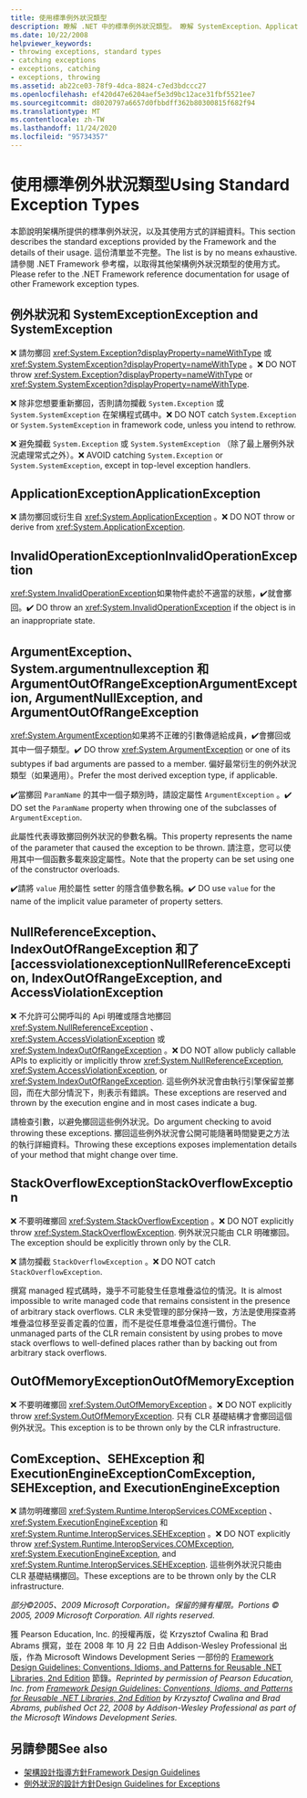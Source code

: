 ```yaml
---
title: 使用標準例外狀況類型
description: 瞭解 .NET 中的標準例外狀況類型。 瞭解 SystemException、ApplicationException、ArgumentException、ComException 等等。
ms.date: 10/22/2008
helpviewer_keywords:
- throwing exceptions, standard types
- catching exceptions
- exceptions, catching
- exceptions, throwing
ms.assetid: ab22ce03-78f9-4dca-8824-c7ed3bdccc27
ms.openlocfilehash: ef420d47e6204aef5e3d9bc12ace31fbf5521ee7
ms.sourcegitcommit: d8020797a6657d0fbbdff362b80300815f682f94
ms.translationtype: MT
ms.contentlocale: zh-TW
ms.lasthandoff: 11/24/2020
ms.locfileid: "95734357"
---
```

# <a name="using-standard-exception-types"></a><span data-ttu-id="ce645-104">使用標準例外狀況類型</span><span class="sxs-lookup"><span data-stu-id="ce645-104">Using Standard Exception Types</span></span>

<span data-ttu-id="ce645-105">本節說明架構所提供的標準例外狀況，以及其使用方式的詳細資料。</span><span class="sxs-lookup"><span data-stu-id="ce645-105">This section describes the standard exceptions provided by the Framework and the details of their usage.</span></span> <span data-ttu-id="ce645-106">這份清單並不完整。</span><span class="sxs-lookup"><span data-stu-id="ce645-106">The list is by no means exhaustive.</span></span> <span data-ttu-id="ce645-107">請參閱 .NET Framework 參考檔，以取得其他架構例外狀況類型的使用方式。</span><span class="sxs-lookup"><span data-stu-id="ce645-107">Please refer to the .NET Framework reference documentation for usage of other Framework exception types.</span></span>

## <a name="exception-and-systemexception"></a><span data-ttu-id="ce645-108">例外狀況和 SystemException</span><span class="sxs-lookup"><span data-stu-id="ce645-108">Exception and SystemException</span></span>

 <span data-ttu-id="ce645-109">❌ 請勿擲回 <xref:System.Exception?displayProperty=nameWithType> 或 <xref:System.SystemException?displayProperty=nameWithType> 。</span><span class="sxs-lookup"><span data-stu-id="ce645-109">❌ DO NOT throw <xref:System.Exception?displayProperty=nameWithType> or <xref:System.SystemException?displayProperty=nameWithType>.</span></span>

 <span data-ttu-id="ce645-110">❌ 除非您想要重新擲回，否則請勿攔截 `System.Exception` 或 `System.SystemException` 在架構程式碼中。</span><span class="sxs-lookup"><span data-stu-id="ce645-110">❌ DO NOT catch `System.Exception` or `System.SystemException` in framework code, unless you intend to rethrow.</span></span>

 <span data-ttu-id="ce645-111">❌ 避免攔截 `System.Exception` 或 `System.SystemException` （除了最上層例外狀況處理常式之外）。</span><span class="sxs-lookup"><span data-stu-id="ce645-111">❌ AVOID catching `System.Exception` or `System.SystemException`, except in top-level exception handlers.</span></span>

## <a name="applicationexception"></a><span data-ttu-id="ce645-112">ApplicationException</span><span class="sxs-lookup"><span data-stu-id="ce645-112">ApplicationException</span></span>

 <span data-ttu-id="ce645-113">❌ 請勿擲回或衍生自 <xref:System.ApplicationException> 。</span><span class="sxs-lookup"><span data-stu-id="ce645-113">❌ DO NOT throw or derive from <xref:System.ApplicationException>.</span></span>

## <a name="invalidoperationexception"></a><span data-ttu-id="ce645-114">InvalidOperationException</span><span class="sxs-lookup"><span data-stu-id="ce645-114">InvalidOperationException</span></span>

 <span data-ttu-id="ce645-115"><xref:System.InvalidOperationException>如果物件處於不適當的狀態，✔️就會擲回。</span><span class="sxs-lookup"><span data-stu-id="ce645-115">✔️ DO throw an <xref:System.InvalidOperationException> if the object is in an inappropriate state.</span></span>

## <a name="argumentexception-argumentnullexception-and-argumentoutofrangeexception"></a><span data-ttu-id="ce645-116">ArgumentException、System.argumentnullexception 和 ArgumentOutOfRangeException</span><span class="sxs-lookup"><span data-stu-id="ce645-116">ArgumentException, ArgumentNullException, and ArgumentOutOfRangeException</span></span>

 <span data-ttu-id="ce645-117"><xref:System.ArgumentException>如果將不正確的引數傳遞給成員，✔️會擲回或其中一個子類型。</span><span class="sxs-lookup"><span data-stu-id="ce645-117">✔️ DO throw <xref:System.ArgumentException> or one of its subtypes if bad arguments are passed to a member.</span></span> <span data-ttu-id="ce645-118">偏好最常衍生的例外狀況類型（如果適用）。</span><span class="sxs-lookup"><span data-stu-id="ce645-118">Prefer the most derived exception type, if applicable.</span></span>

 <span data-ttu-id="ce645-119">✔️當擲回 `ParamName` 的其中一個子類別時，請設定屬性 `ArgumentException` 。</span><span class="sxs-lookup"><span data-stu-id="ce645-119">✔️ DO set the `ParamName` property when throwing one of the subclasses of `ArgumentException`.</span></span>

 <span data-ttu-id="ce645-120">此屬性代表導致擲回例外狀況的參數名稱。</span><span class="sxs-lookup"><span data-stu-id="ce645-120">This property represents the name of the parameter that caused the exception to be thrown.</span></span> <span data-ttu-id="ce645-121">請注意，您可以使用其中一個函數多載來設定屬性。</span><span class="sxs-lookup"><span data-stu-id="ce645-121">Note that the property can be set using one of the constructor overloads.</span></span>

 <span data-ttu-id="ce645-122">✔️請將 `value` 用於屬性 setter 的隱含值參數名稱。</span><span class="sxs-lookup"><span data-stu-id="ce645-122">✔️ DO use `value` for the name of the implicit value parameter of property setters.</span></span>

## <a name="nullreferenceexception-indexoutofrangeexception-and-accessviolationexception"></a><span data-ttu-id="ce645-123">NullReferenceException、IndexOutOfRangeException 和了 [accessviolationexception</span><span class="sxs-lookup"><span data-stu-id="ce645-123">NullReferenceException, IndexOutOfRangeException, and AccessViolationException</span></span>

 <span data-ttu-id="ce645-124">❌ 不允許可公開呼叫的 Api 明確或隱含地擲回 <xref:System.NullReferenceException> 、 <xref:System.AccessViolationException> 或 <xref:System.IndexOutOfRangeException> 。</span><span class="sxs-lookup"><span data-stu-id="ce645-124">❌ DO NOT allow publicly callable APIs to explicitly or implicitly throw <xref:System.NullReferenceException>, <xref:System.AccessViolationException>, or <xref:System.IndexOutOfRangeException>.</span></span> <span data-ttu-id="ce645-125">這些例外狀況會由執行引擎保留並擲回，而在大部分情況下，則表示有錯誤。</span><span class="sxs-lookup"><span data-stu-id="ce645-125">These exceptions are reserved and thrown by the execution engine and in most cases indicate a bug.</span></span>

 <span data-ttu-id="ce645-126">請檢查引數，以避免擲回這些例外狀況。</span><span class="sxs-lookup"><span data-stu-id="ce645-126">Do argument checking to avoid throwing these exceptions.</span></span> <span data-ttu-id="ce645-127">擲回這些例外狀況會公開可能隨著時間變更之方法的執行詳細資料。</span><span class="sxs-lookup"><span data-stu-id="ce645-127">Throwing these exceptions exposes implementation details of your method that might change over time.</span></span>

## <a name="stackoverflowexception"></a><span data-ttu-id="ce645-128">StackOverflowException</span><span class="sxs-lookup"><span data-stu-id="ce645-128">StackOverflowException</span></span>

 <span data-ttu-id="ce645-129">❌ 不要明確擲回 <xref:System.StackOverflowException> 。</span><span class="sxs-lookup"><span data-stu-id="ce645-129">❌ DO NOT explicitly throw <xref:System.StackOverflowException>.</span></span> <span data-ttu-id="ce645-130">例外狀況只能由 CLR 明確擲回。</span><span class="sxs-lookup"><span data-stu-id="ce645-130">The exception should be explicitly thrown only by the CLR.</span></span>

 <span data-ttu-id="ce645-131">❌ 請勿攔截 `StackOverflowException` 。</span><span class="sxs-lookup"><span data-stu-id="ce645-131">❌ DO NOT catch `StackOverflowException`.</span></span>

 <span data-ttu-id="ce645-132">撰寫 managed 程式碼時，幾乎不可能發生任意堆疊溢位的情況。</span><span class="sxs-lookup"><span data-stu-id="ce645-132">It is almost impossible to write managed code that remains consistent in the presence of arbitrary stack overflows.</span></span> <span data-ttu-id="ce645-133">CLR 未受管理的部分保持一致，方法是使用探查將堆疊溢位移至妥善定義的位置，而不是從任意堆疊溢位進行備份。</span><span class="sxs-lookup"><span data-stu-id="ce645-133">The unmanaged parts of the CLR remain consistent by using probes to move stack overflows to well-defined places rather than by backing out from arbitrary stack overflows.</span></span>

## <a name="outofmemoryexception"></a><span data-ttu-id="ce645-134">OutOfMemoryException</span><span class="sxs-lookup"><span data-stu-id="ce645-134">OutOfMemoryException</span></span>

 <span data-ttu-id="ce645-135">❌ 不要明確擲回 <xref:System.OutOfMemoryException> 。</span><span class="sxs-lookup"><span data-stu-id="ce645-135">❌ DO NOT explicitly throw <xref:System.OutOfMemoryException>.</span></span> <span data-ttu-id="ce645-136">只有 CLR 基礎結構才會擲回這個例外狀況。</span><span class="sxs-lookup"><span data-stu-id="ce645-136">This exception is to be thrown only by the CLR infrastructure.</span></span>

## <a name="comexception-sehexception-and-executionengineexception"></a><span data-ttu-id="ce645-137">ComException、SEHException 和 ExecutionEngineException</span><span class="sxs-lookup"><span data-stu-id="ce645-137">ComException, SEHException, and ExecutionEngineException</span></span>

 <span data-ttu-id="ce645-138">❌ 請勿明確擲回 <xref:System.Runtime.InteropServices.COMException> 、  <xref:System.ExecutionEngineException> 和 <xref:System.Runtime.InteropServices.SEHException> 。</span><span class="sxs-lookup"><span data-stu-id="ce645-138">❌ DO NOT explicitly throw <xref:System.Runtime.InteropServices.COMException>,  <xref:System.ExecutionEngineException>, and <xref:System.Runtime.InteropServices.SEHException>.</span></span> <span data-ttu-id="ce645-139">這些例外狀況只能由 CLR 基礎結構擲回。</span><span class="sxs-lookup"><span data-stu-id="ce645-139">These exceptions are to be thrown only by the CLR infrastructure.</span></span>

 <span data-ttu-id="ce645-140">*部分©2005、2009 Microsoft Corporation。保留的擁有權限。*</span><span class="sxs-lookup"><span data-stu-id="ce645-140">*Portions © 2005, 2009 Microsoft Corporation. All rights reserved.*</span></span>

 <span data-ttu-id="ce645-141">獲 Pearson Education, Inc. 的授權再版，從 Krzysztof Cwalina 和 Brad Abrams 撰寫，並在 2008 年 10 月 22 日由 Addison-Wesley Professional 出版，作為 Microsoft Windows Development Series 一部份的 [Framework Design Guidelines: Conventions, Idioms, and Patterns for Reusable .NET Libraries, 2nd Edition](https://www.informit.com/store/framework-design-guidelines-conventions-idioms-and-9780321545619) 節錄。</span><span class="sxs-lookup"><span data-stu-id="ce645-141">*Reprinted by permission of Pearson Education, Inc. from [Framework Design Guidelines: Conventions, Idioms, and Patterns for Reusable .NET Libraries, 2nd Edition](https://www.informit.com/store/framework-design-guidelines-conventions-idioms-and-9780321545619) by Krzysztof Cwalina and Brad Abrams, published Oct 22, 2008 by Addison-Wesley Professional as part of the Microsoft Windows Development Series.*</span></span>

## <a name="see-also"></a><span data-ttu-id="ce645-142">另請參閱</span><span class="sxs-lookup"><span data-stu-id="ce645-142">See also</span></span>

- [<span data-ttu-id="ce645-143">架構設計指導方針</span><span class="sxs-lookup"><span data-stu-id="ce645-143">Framework Design Guidelines</span></span>](index.md)
- [<span data-ttu-id="ce645-144">例外狀況的設計方針</span><span class="sxs-lookup"><span data-stu-id="ce645-144">Design Guidelines for Exceptions</span></span>](exceptions.md)
